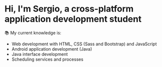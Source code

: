 <h1> Hi, I'm Sergio, a cross-platform application development student </h1>

📚 My current knowledge is:
<ul>
  <li>Web development with HTML, CSS (Sass and Bootstrap) and JavaScript</li>
  <li>Android application development (Java)</li>
  <li>Java interface development</li>
  <li>Scheduling services and processes</li>
</ul>
